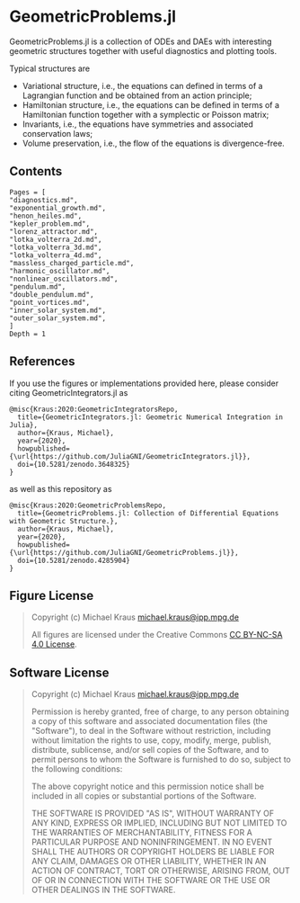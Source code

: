 
# GeometricProblems.jl

GeometricProblems.jl is a collection of ODEs and DAEs with interesting geometric structures
together with useful diagnostics and plotting tools.

Typical structures are
* Variational structure, i.e., the equations can defined in terms of a Lagrangian function and be obtained from an action principle;
* Hamiltonian structure, i.e., the equations can be defined in terms of a Hamiltonian function together with a symplectic or Poisson matrix;
* Invariants, i.e., the equations have symmetries and associated conservation laws;
* Volume preservation, i.e., the flow of the equations is divergence-free.


## Contents

```@contents
Pages = [
"diagnostics.md",
"exponential_growth.md",
"henon_heiles.md",
"kepler_problem.md",
"lorenz_attractor.md",
"lotka_volterra_2d.md",
"lotka_volterra_3d.md",
"lotka_volterra_4d.md",
"massless_charged_particle.md",
"harmonic_oscillator.md",
"nonlinear_oscillators.md",
"pendulum.md",
"double_pendulum.md",
"point_vortices.md",
"inner_solar_system.md",
"outer_solar_system.md",
]
Depth = 1
```


## References

If you use the figures or implementations provided here, please consider citing GeometricIntegrators.jl as

```
@misc{Kraus:2020:GeometricIntegratorsRepo,
  title={GeometricIntegrators.jl: Geometric Numerical Integration in Julia},
  author={Kraus, Michael},
  year={2020},
  howpublished={\url{https://github.com/JuliaGNI/GeometricIntegrators.jl}},
  doi={10.5281/zenodo.3648325}
}
```

as well as this repository as

```
@misc{Kraus:2020:GeometricProblemsRepo,
  title={GeometricProblems.jl: Collection of Differential Equations with Geometric Structure.},
  author={Kraus, Michael},
  year={2020},
  howpublished={\url{https://github.com/JuliaGNI/GeometricProblems.jl}},
  doi={10.5281/zenodo.4285904}
}
```


## Figure License

> Copyright (c) Michael Kraus <michael.kraus@ipp.mpg.de>
>
> All figures are licensed under the Creative Commons [CC BY-NC-SA 4.0 License](https://creativecommons.org/licenses/by-nc-sa/4.0/).


## Software License

> Copyright (c) Michael Kraus <michael.kraus@ipp.mpg.de>
>
> Permission is hereby granted, free of charge, to any person obtaining a copy
> of this software and associated documentation files (the "Software"), to deal
> in the Software without restriction, including without limitation the rights
> to use, copy, modify, merge, publish, distribute, sublicense, and/or sell
> copies of the Software, and to permit persons to whom the Software is
> furnished to do so, subject to the following conditions:
>
> The above copyright notice and this permission notice shall be included in all
> copies or substantial portions of the Software.
>
> THE SOFTWARE IS PROVIDED "AS IS", WITHOUT WARRANTY OF ANY KIND, EXPRESS OR
> IMPLIED, INCLUDING BUT NOT LIMITED TO THE WARRANTIES OF MERCHANTABILITY,
> FITNESS FOR A PARTICULAR PURPOSE AND NONINFRINGEMENT. IN NO EVENT SHALL THE
> AUTHORS OR COPYRIGHT HOLDERS BE LIABLE FOR ANY CLAIM, DAMAGES OR OTHER
> LIABILITY, WHETHER IN AN ACTION OF CONTRACT, TORT OR OTHERWISE, ARISING FROM,
> OUT OF OR IN CONNECTION WITH THE SOFTWARE OR THE USE OR OTHER DEALINGS IN THE
> SOFTWARE.
